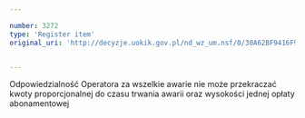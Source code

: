 ```yaml
---

number: 3272
type: 'Register item'
original_uri: 'http://decyzje.uokik.gov.pl/nd_wz_um.nsf/0/30A62BF9416F90C3C1257A28003E367B?OpenDocument'


---
```


Odpowiedzialność Operatora za wszelkie awarie nie może przekraczać kwoty proporcjonalnej do czasu trwania awarii oraz wysokości jednej opłaty abonamentowej
